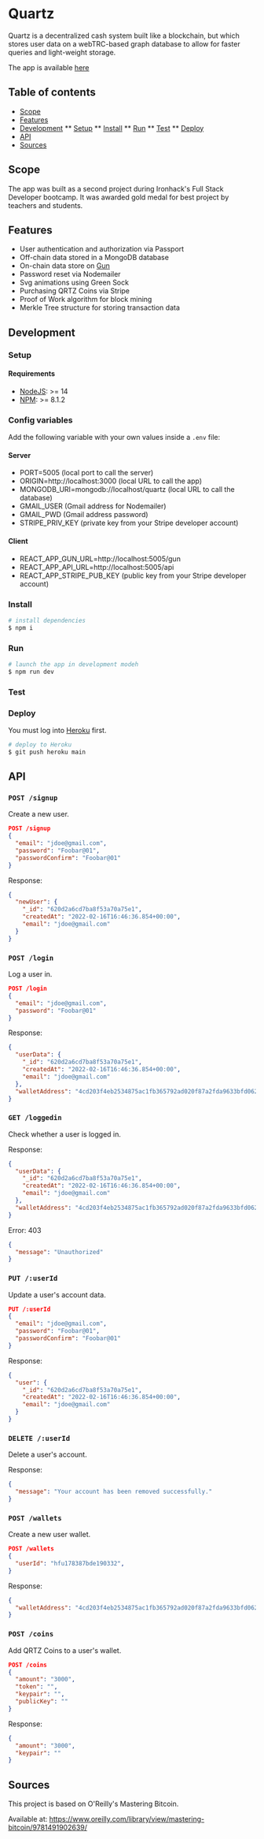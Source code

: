 # Quartz
Quartz is a decentralized cash system built like a blockchain, but which stores user data on a webTRC-based graph database to allow for faster queries and light-weight storage.

The app is available [here](https://quartz-bank.herokuapp.com/)

## Table of contents
* [Scope](#scope)
* [Features](#features)
* [Development](#development)
** [Setup](#setup)
** [Install](#install)
** [Run](#run)
** [Test](#test)
** [Deploy](#deploy)
* [API](#api)
* [Sources](#sources)

## Scope
The app was built as a second project during Ironhack's Full Stack Developer bootcamp.
It was awarded gold medal for best project by teachers and students.

## Features
* User authentication and authorization via Passport
* Off-chain data stored in a MongoDB database
* On-chain data store on [Gun](https://gun.eco/)
* Password reset via Nodemailer
* Svg animations using Green Sock
* Purchasing QRTZ Coins via Stripe
* Proof of Work algorithm for block mining
* Merkle Tree structure for storing transaction data

## Development
### Setup
#### Requirements
* [NodeJS](https://nodejs.org): >= 14
* [NPM](https://www.npmjs.com/): >= 8.1.2

### Config variables
Add the following variable with your own values inside a `.env` file:

#### Server
* PORT=5005 (local port to call the server)
* ORIGIN=http://localhost:3000 (local URL to call the app)
* MONGODB_URI=mongodb://localhost/quartz (local URL to call the database)
* GMAIL_USER (Gmail address for Nodemailer)
* GMAIL_PWD (Gmail address password)
* STRIPE_PRIV_KEY (private key from your Stripe developer account)

#### Client
* REACT_APP_GUN_URL=http://localhost:5005/gun
* REACT_APP_API_URL=http://localhost:5005/api
* REACT_APP_STRIPE_PUB_KEY (public key from your Stripe developer account)

### Install
```bash
# install dependencies
$ npm i 
```

### Run
```bash
# launch the app in development modeh
$ npm run dev
```

### Test


### Deploy
You must log into [Heroku](https://id.heroku.com/login) first.

```bash
# deploy to Heroku
$ git push heroku main
```

## API
### `POST /signup`

Create a new user.
```json
POST /signup
{
  "email": "jdoe@gmail.com",
  "password": "Foobar@01",
  "passwordConfirm": "Foobar@01"
}
```
Response:
```json
{
  "newUser": {
    "_id": "620d2a6cd7ba8f53a70a75e1",
    "createdAt": "2022-02-16T16:46:36.854+00:00",
    "email": "jdoe@gmail.com"
  }
}
```

### `POST /login`

Log a user in.
```json
POST /login
{
  "email": "jdoe@gmail.com",
  "password": "Foobar@01"
}
```
Response:
```json
{
  "userData": {
    "_id": "620d2a6cd7ba8f53a70a75e1",
    "createdAt": "2022-02-16T16:46:36.854+00:00",
    "email": "jdoe@gmail.com"
  },
  "walletAddress": "4cd203f4eb2534875ac1fb365792ad020f87a2fda9633bfd062074ae2e82f9b1"
}
```

### `GET /loggedin`

Check whether a user is logged in.

Response:
```json
{
  "userData": {
    "_id": "620d2a6cd7ba8f53a70a75e1",
    "createdAt": "2022-02-16T16:46:36.854+00:00",
    "email": "jdoe@gmail.com"
  },
  "walletAddress": "4cd203f4eb2534875ac1fb365792ad020f87a2fda9633bfd062074ae2e82f9b1"
}
```
Error:
403 
```json
{
  "message": "Unauthorized"
}
```

### `PUT /:userId`

Update a user's account data.
```json
PUT /:userId
{
  "email": "jdoe@gmail.com",
  "password": "Foobar@01",
  "passwordConfirm": "Foobar@01"
}
```

Response:
```json
{
  "user": {
    "_id": "620d2a6cd7ba8f53a70a75e1",
    "createdAt": "2022-02-16T16:46:36.854+00:00",
    "email": "jdoe@gmail.com"
  }
}
```

### `DELETE /:userId`

Delete a user's account.

Response:
```json
{
  "message": "Your account has been removed successfully." 
}
```

### `POST /wallets`

Create a new user wallet.

```json
POST /wallets
{
  "userId": "hfu178387bde190332",
}
```

Response:
```json
{
  "walletAddress": "4cd203f4eb2534875ac1fb365792ad020f87a2fda9633bfd062074ae2e82f9b1"
}
```

### `POST /coins`

Add QRTZ Coins to a user's wallet.

```json
POST /coins
{
  "amount": "3000",
  "token": "",
  "keypair": "",
  "publicKey": ""
}
```

Response:
```json
{
  "amount": "3000",
  "keypair": ""
}
```

## Sources
This project is based on O'Reilly's Mastering Bitcoin.

Available at: https://www.oreilly.com/library/view/mastering-bitcoin/9781491902639/

